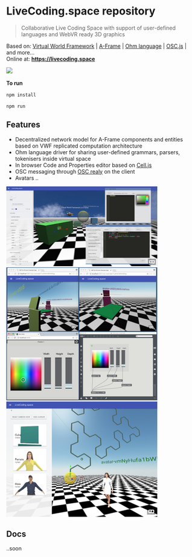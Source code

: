 # LiveCoding.space repository

> Collaborative Live Coding Space with support of user-defined languages and WebVR ready 3D graphics

Based on:  [Virtual World Framework](https://github.com/virtual-world-framework/vwf) | [A-Frame](https://aframe.io) | [Ohm language](https://github.com/harc/ohm) | [OSC.js](https://github.com/colinbdclark/osc.js/) | and more...  
Online at: **https://livecoding.space**

![](https://livecoding.space/aframe2/webimg.jpg)

**To run**

```
npm install
```
```
npm run
```

## Features

- Decentralized network model for A-Frame components and entities based on VWF replicated computation architecture
- Ohm language driver for sharing user-defined grammars, parsers, tokenisers inside virtual space
- In browser Code and Properties editor based on [Cell.js](https://github.com/intercellular/cell)
- OSC messaging through [OSC realy](https://github.com/NikolaySuslov/osc-relay-lcs) on the client
- Avatars
..

<img src="./public/doc/images/codeeditor.jpg" width="400">
<br>
<img src="./public/doc/images/osc.jpg" width="400">
<br>
<img src="./public/doc/images/avatar.jpg" width="400">
<br>

## Docs
..soon
